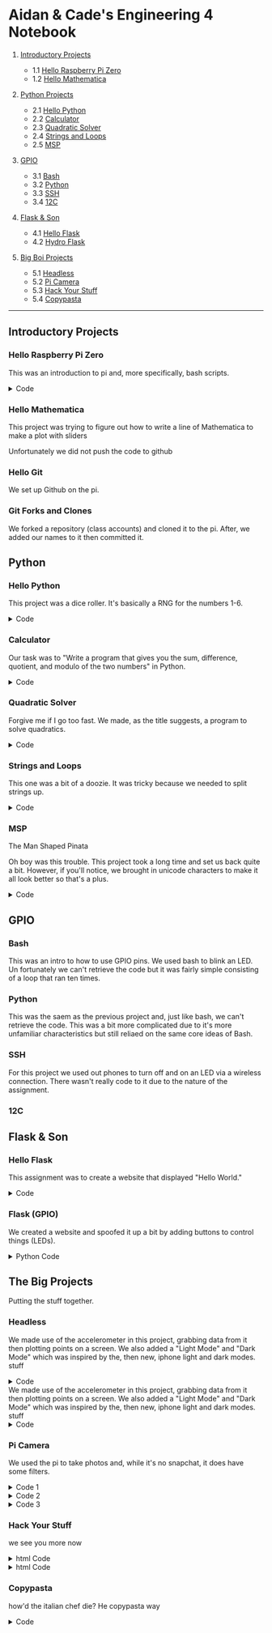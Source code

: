 # Aidan & Cade's Engineering 4 Notebook

1) [Introductory Projects](https://github.com/ADaMiller14/Engineering_4_Notebook#raspberry-pi)
    - 1.1 [Hello Raspberry Pi Zero](https://github.com/ADaMiller14/Engineering_4_Notebook#hello-raspberry-pi-zero)
    - 1.2 [Hello Mathematica](https://github.com/ADaMiller14/Engineering_4_Notebook#hello-mathematica)
  
2) [Python Projects](https://github.com/ADaMiller14/Engineering_4_Notebook#python)
    - 2.1 [Hello Python](https://github.com/ADaMiller14/Engineering_4_Notebook#hello-python)
    - 2.2 [Calculator](https://github.com/ADaMiller14/Engineering_4_Notebook#calculator)
    - 2.3 [Quadratic Solver](https://github.com/ADaMiller14/Engineering_4_Notebook#quadratic-solver)
    - 2.4 [Strings and Loops](https://github.com/ADaMiller14/Engineering_4_Notebook#strings-and-loops)
    - 2.5 [MSP](https://github.com/ADaMiller14/Engineering_4_Notebook#hangman)

3) [GPIO](https://github.com/ADaMiller14/Engineering_4_Notebook#GPIO)
    - 3.1 [Bash](https://github.com/ADaMiller14/Engineering_4_Notebook#Bash)
    - 3.2 [Python](https://github.com/ADaMiller14/Engineering_4_Notebook#Python)
    - 3.3 [SSH](https://github.com/ADaMiller14/Engineering_4_Notebook#SSH)
    - 3.4 [12C](https://github.com/ADaMiller14/Engineering_4_Notebook#12C)
  
4) [Flask & Son](https://github.com/ADaMiller14/Engineering_4_Notebook#Flask-&-Son)
    - 4.1 [Hello Flask](https://github.com/ADaMiller14/Engineering_4_Notebook#Hello-Flask)
    - 4.2 [Hydro Flask](https://github.com/ADaMiller14/Engineering_4_Notebook#Hydro-Flask)

5) [Big Boi Projects](https://github.com/ADaMiller14/Engineering_4_Notebook#Big-Boi-Projects)
    - 5.1 [Headless](https://github.com/ADaMiller14/Engineering_4_Notebook#Headless)
    - 5.2 [Pi Camera](https://github.com/ADaMiller14/Engineering_4_Notebook#Pi-Camera)
    - 5.3 [Hack Your Stuff](https://github.com/ADaMiller14/Engineering_4_Notebook#Hack-Your-Stuff)
    - 5.4 [Copypasta](https://github.com/ADaMiller14/Engineering_4_Notebook#Copypasta)
___
## Introductory Projects
### Hello Raspberry Pi Zero
This was an introduction to pi and, more specifically, bash scripts.

<details>
<summary>Code</summary>
<br>
    <pre>
#!/bin/bash
str="Hello World!" #declares the string
for i in {1..10} #run the loop 10 times
done
</pre>
</details>

### Hello Mathematica
This project was trying to figure out how to write a line of Mathematica to make a plot with sliders

Unfortunately we did not push the code to github
### Hello Git
We set up Github on the pi.
### Git Forks and Clones
We forked a repository (class accounts) and cloned it to the pi. After, we added our names to it then committed it.
## Python
### Hello Python
This project was a dice roller. It's basically a RNG for the numbers 1-6.

<details>
<summary>Code</summary>
<br>
    <pre>
# Automatic Die Roller
# Written By Aidan Miller & Cade Young

import random
from random import randint

print ("Automatic D6 Roller")
print ("Press Enter to roll, press x to exit")

x = 0

while x == 0:
    if input() == "":
        r1 = random.randint(1,6)
        print((r1))
        print("Roll again?")
    if input() == "x":
        exit()
</pre>
</details>
</details>

### Calculator
Our task was to "Write a program that gives you the sum, difference, quotient, and modulo of the two numbers" in Python.

<details>
<summary>Code</summary>
<br>
    <pre>
# By Aidan & Cade
# Calculator

import time

def doMath(n1, n2, n3):
    if n2 == "+":
        return (int(n1) + int(n3))
    if n2 == "-":
        return (int(n1) - int(n3))
    if n2 == "*":
        return (int(n1) * int(n3))
    if n2 == "/":
        return (round(int(n1) / int(n3), 2))
    if n2 == "%":
        return (int(n1) % int(n3))
    else:
        return ("Error")

#----------------------------------------

m1 = 0
m2 = 0
m3 = 0

x = 0

print("Welcome to Calculator!")
time.sleep(1)

while x == 0:
    print("Write your equation, one part at a time")
    time.sleep(1)

    print("What is the first term?")
    m1 = input()

    print("What is the operation?")
    m2 = input()

    print("What is the second term?")
    m3 = input()

    print()
    time.sleep(1)
    print((m1) + " " + (m2) + " " + (m3) + " = " + str(doMath((m1), (m2), (m3))))
    print("")

    if doMath((m1), (m2), (m3)) == "Error":
        print("Goodbye")
        exit()
</pre>
</details>

### Quadratic Solver
Forgive me if I go too fast. We made, as the title suggests, a program to solve quadratics. 
<details>
<summary>Code</summary>
<br>
    <pre>
# By Aidan & Cade
# Quadratic Solver

import time
import math

def quadDis(a, b, c):

    roots = []
    
    d = (math.pow(int(b), 2) - (4 * int(a) * int(c)))
    
    if d < 0:
        return("No real roots")

    if int(a) == 0:
        return("Undefined")

    else:
        roots.append(((-int(b) + math.sqrt( math.pow(int(b), 2) - 4 * int(a) * int(c) )) / (2 * int(a))))
        roots.append(((-int(b) - math.sqrt( math.pow(int(b), 2) - 4 * int(a) * int(c) )) / (2 * int(a))))
        return(roots)

#-------------------------------------------------------

a = 0
b = 0
c = 0

x = 0

print("Quadratic Solver")

while x == 0:
    time.sleep(.5)
    print("Enter the coefficients for ax^2 + bx + c = 0")

    print("")
    print("a = ")
    a = input()
    time.sleep(.1)

    print("")
    print("b = ")
    b = input()
    time.sleep(.1)

    print("")
    print("c = ")
    c = input()
    time.sleep(.1)

    print("")
    if a == "1":
        print("x^2 + " + (b) + "x + " + (c) + " = 0")
    else:
        print((a) + "x^2 + " + (b) + "x + " + (c) + " = 0")
        
    print("x = " + str(quadDis((a), (b), (c))))

    print("")
</pre>
</details>

### Strings and Loops
This one was a bit of a doozie. It was tricky because we needed to split strings up.
<details>
<summary>Code</summary>
<br>
    <pre>
#By Cade & Aidan
#Sentence Writer

import time

i = 0

while i == 0:

    print("Type your sentence: ")

    text = input()

    wordArray = text.split()

    numWord = len(wordArray)

    for x in range(0, numWord):
        word = wordArray[x]
        numLetter = len(word)
        for y in range (0, numLetter):
            letter = word[y]
            print(letter)
        print("-")
    print(" ")
    i = 0
</pre>
</details>

### MSP 
The Man Shaped Pinata

Oh boy was this trouble. This project took a long time and set us back quite a bit. However, if you'll notice, we brought in unicode characters to  make it all look better so that's a plus.
<details>
<summary>Code</summary>
<br>
    <pre>
#By Aidan & Cade
#Hangman

def hangmanPrint(x):
    if int(x) == 0:
        print(u"\u2501" + u"\u2501" + u"\u2511")
        print("\n" * 6)
    if int(x) == 1:
        print(u"\u2501" + u"\u2501" + u"\u2511")
        print("  " + u"\u263A")
        print("\n" * 5)
    if int(x) == 2:
        print(u"\u2501" + u"\u2501" + u"\u2511")
        print("  " + u"\u263A")
        print("  |")
        print("\n" * 4)
    if int(x) == 3:
        print(u"\u2501" + u"\u2501" + u"\u2511")
        print("  " + u"\u263A")
        print(" /|")
        print("/")
        print("\n" * 3)
    if int(x) == 4:
        print(u"\u2501" + u"\u2501" + u"\u2511")
        print("  " + u"\u263A")
        print(" /|" + "\\" + "/")
        print("/")
        print("\n" * 3)
    if int(x) == 5:
        print(u"\u2501" + u"\u2501" + u"\u2511")
        print("  " + u"\u263A")
        print(" /|" + "\\" + "/")
        print("/ |")
        print("  " + u"\u039B")
        print("\n" * 2)
    if int(x) == 6:
        print(u"\u2501" + u"\u2501" + u"\u2511")
        print("  " + u"\u263A")
        print(" /|" + "\\" + "/")
        print("/ |")
        print("  " + u"\u039B")
        print(" " + "/" + " ")
        print("")
    if int(x) == 7:
        print(u"\u2501" + u"\u2501" + u"\u2511")
        print("  " + u"\u2639")
        print(" /|" + "\\" + "/")
        print("/ |")
        print("  " + u"\u039B")
        print(" " + "/" + " " + "\\")
        print("You lose!")
    if int(x) < 0 or int(x) > 7:
        print("Error: Bad Hangman Value")

#-------------------------------------

def hangmanCheck(w, g):
    if str(g) in str(w):
        return(0)
    else:
        return("1")
    
#-------------------------------------

def hangmanWord(w, a):
    guessArray.append(a)
    val = 0
    for x in listArray:
            if x not in guessArray:
                val = val + 1
    if val == 0:            
        print(w)
        print("Letters guessed:" + str(letterArray))
        print("Player 2 wins!")
        exit()
    else:
        for x in listArray:
            if x in guessArray:
                print(x + " ", end='')
            else:
                print(u"\u203F" + " ", end='')

#--------------------------------------

cutscene = 0
word = "0"
yn = "0"
guess = "0"
man = 0
letterArray = []
guessArray = [" "]
listArray = []
val = 0

print("Welcome to Hangman!")

while cutscene == 0:
    print("Player 1, what's your word?")
    word = input()
    word.lower()
    listArray.clear()
    for y in word:
        listArray.append(y)
    print("Your word is " + word + ", right? Write Y or N.")
    yn = input()
    if yn == "Y":
        cutscene = 1
    else:
        if yn == "N":
            print("Whoops")
        else:
            print("huh?")

while cutscene == 1:
    print("\n" * 40)
    hangmanPrint(man)
    hangmanWord(word, guess)
    print()
    print("Letters guessed:" + str(letterArray))
    if man == 7:
        print("Player 1 wins!")
        print("The word was " + word + "!")
        exit()
    if man < 7:
         print("Player 2, guess a letter")
    guess = input().lower()
    letterArray.append(str(guess))
    letterArray.sort()
    if hangmanCheck(word, guess) == "1":
        if man < 7:
            man = man + 1
            
</pre>
</details>

## GPIO 
### Bash
This was an intro to how to use GPIO pins. We used bash to blink an LED. Un fortunately we can't retrieve the code but it was fairly simple consisting of a loop that ran ten times.

### Python
This was the saem as the previous project and, just like bash, we can't retrieve the code. This was a bit more complicated due to it's more unfamiliar characteristics but still reliaed on the same core ideas of Bash.

### SSH
For this project we used out phones to turn off and on an LED via a wireless connection. There wasn't really code to it due to the nature of the assignment.

### 12C


## Flask & Son
### Hello Flask
This assignment was to create a website that displayed "Hello World."
<details>
<summary>Code</summary>
<br>
    <pre>

    from flask import Flask

    app = Flask(__name__)

    @app.route("/")
    def hello_world():
	    return "hello world!"

    if __name__ == "__main__":
	    app.run(host="0.0.0.0", port=80)
</pre>
</details>
</details>

### Flask (GPIO)
We created a website and spoofed it up a bit by adding buttons to control things (LEDs).

<details>
<summary>Python Code</summary>
<br>
    <pre>

    from flask import Flask, render_template, request
    import RPi.GPIO as GPIO
    import time

    GPIO.setwarnings(False)
    GPIO.setmode(GPIO.BCM)
    GPIO.setup(17,GPIO.OUT)

    app = Flask(__name__)

    togglea = True

    @app.route("/", methods=["GET","POST"])
    def index():
    	global togglea
    	no1 = "ERROR"
    	y = "#000000"
    	while True:
    		if request.method == "POST":
    			msg = request.form.get("submitBtn")
    			if msg == "GO":
    				if togglea == True:
	    				togglea = False
    				else:
		    			togglea = True
		    else:
		    	GPIO.output(17,GPIO.LOW)
    			msg = "No click yet."

	    	if togglea == True:
		    	GPIO.output(17,GPIO.LOW)
	    		no1 = "Stealth Mode: ON"
		    	y = "#000000"
		    else:
		    	if togglea == False:
			    	GPIO.output(17,GPIO.HIGH)
				    no1 = "Stealth Mode: OFF"
				    y = "#FF0000"
				    time.sleep(.5)
				    GPIO.output(17,GPIO.LOW)
				    no1 = "Stealth Mode: ON"
				    y = "#000000"
				    togglea = True
		    return render_template("annoy.html", no1=no1, y=y)
    if __name__ == "__main__":
    	app.run(host="0.0.0.0", port=80)

</pre>
</details>
</details>

## The Big Projects
Putting the stuff together.
### Headless 
We made use of the accelerometer in this project, grabbing data from it then plotting points on a screen. We also added a "Light Mode" and "Dark Mode" which was inspired by the, then new, iphone light and dark modes.
stuff
<details>
<summary>Code</summary>
<br>
    <pre>
    
    import time

    import Adafruit_LSM303
    import math

    lsm303 = Adafruit_LSM303.LSM303()

    #lsm303 = Adafruit_LSM303.LSM303(busum=2)

    import Adafruit_GPIO.SPI as SPI
    import Adafruit_SSD1306

    from PIL import Image
    from PIL import ImageDraw
    from PIL import ImageFont

    RST = 24

    DC = 23
    SPI_PORT = 0
    SPI_DEVICE = 0

    disp = Adafruit_SSD1306.SSD1306_128_64(rst=RST, i2c_address=0x3d)

    disp.begin()

    disp.clear()
    disp.display()

    scrnwidth = disp.width
    scrnheight = disp.height
    image = Image.new('1', (scrnwidth, scrnheight))
    image2 = Image.new('1', (scrnwidth, scrnheight))

    draw = ImageDraw.Draw(image)
    draw2 = ImageDraw.Draw(image2)

    padding = 2
    shape_width = 20
    top = padding
    bottom = scrnheight-padding

    font = ImageFont.load_default()

    Dark_Mode = True
    bgcol = 0
    txtcol = 255

    if Dark_Mode == False:
        bgcol = 0
        txtcol = 255
    else:
        bgcol = 255
        txtcol = 0

    points = [0,0]
    a = 1
    x = 0
    y = 0
    l = 0
    X = 0
    z = 1
    while True:
        draw.rectangle((0,0,scrnwidth,scrnheight), outline= int(bgcol), fill= int(bgcol))
    
        # Read the X, Y, Z axis acceleration values and print them.
        accel, mag = lsm303.read()
       # Grab the X, Y, Z components from the reading and print them out.
        accel_x, accel_y, accel_z = accel
        mag_x, mag_y, mag_z = mag

       z = int(accel_z) * (9.81/1024)

       z = round(z, 3)

       z = z * 2

        points.insert(0, z)

        l = len(points)
        if l == 56:
            points.pop(55)
    
        # Write the text.
       draw2.text((80, 0), 'a (m/s' + u"\u00B2" + ')', font=font, fill= int(txtcol))
        w = image2.rotate(90, expand=1)
        image.paste(w)
        draw.text((50, 54), 't (s)',  font=font, fill= int(txtcol))
    
        for v in points:
            y = 49 - int(v)
            X = x + 14
            draw.point((X, y), fill= (txtcol))
            x = x + 2
            #disp.image(image)
            #disp.display()

        draw.line((13,0,13,49), fill= int(txtcol))
        draw.line((14,49,127,49), fill= int(txtcol))

        # Display image.
       disp.image(image)
       disp.display()

        x = 0
</pre>
</details>
</details>We made use of the accelerometer in this project, grabbing data from it then plotting points on a screen. We also added a "Light Mode" and "Dark Mode" which was inspired by the, then new, iphone light and dark modes.
stuff
<details>
<summary>Code</summary>
<br>
    <pre>
    
    import time

    import Adafruit_LSM303
    import math

    lsm303 = Adafruit_LSM303.LSM303()

    #lsm303 = Adafruit_LSM303.LSM303(busum=2)

    import Adafruit_GPIO.SPI as SPI
    import Adafruit_SSD1306

    from PIL import Image
    from PIL import ImageDraw
    from PIL import ImageFont

    RST = 24

    DC = 23
    SPI_PORT = 0
    SPI_DEVICE = 0

    disp = Adafruit_SSD1306.SSD1306_128_64(rst=RST, i2c_address=0x3d)

    disp.begin()

    disp.clear()
    disp.display()

    scrnwidth = disp.width
    scrnheight = disp.height
    image = Image.new('1', (scrnwidth, scrnheight))
    image2 = Image.new('1', (scrnwidth, scrnheight))

    draw = ImageDraw.Draw(image)
    draw2 = ImageDraw.Draw(image2)

    padding = 2
    shape_width = 20
    top = padding
    bottom = scrnheight-padding

    font = ImageFont.load_default()

    Dark_Mode = True
    bgcol = 0
    txtcol = 255

    if Dark_Mode == False:
        bgcol = 0
        txtcol = 255
    else:
        bgcol = 255
        txtcol = 0

    points = [0,0]
    a = 1
    x = 0
    y = 0
    l = 0
    X = 0
    z = 1
    while True:
        draw.rectangle((0,0,scrnwidth,scrnheight), outline= int(bgcol), fill= int(bgcol))
    
        # Read the X, Y, Z axis acceleration values and print them.
        accel, mag = lsm303.read()
       # Grab the X, Y, Z components from the reading and print them out.
        accel_x, accel_y, accel_z = accel
        mag_x, mag_y, mag_z = mag

       z = int(accel_z) * (9.81/1024)

       z = round(z, 3)

       z = z * 2

        points.insert(0, z)

        l = len(points)
        if l == 56:
            points.pop(55)
    
        # Write the text.
       draw2.text((80, 0), 'a (m/s' + u"\u00B2" + ')', font=font, fill= int(txtcol))
        w = image2.rotate(90, expand=1)
        image.paste(w)
        draw.text((50, 54), 't (s)',  font=font, fill= int(txtcol))
    
        for v in points:
            y = 49 - int(v)
            X = x + 14
            draw.point((X, y), fill= (txtcol))
            x = x + 2
            #disp.image(image)
            #disp.display()

        draw.line((13,0,13,49), fill= int(txtcol))
        draw.line((14,49,127,49), fill= int(txtcol))

        # Display image.
       disp.image(image)
       disp.display()

        x = 0
</pre>
</details>
</details>

### Pi Camera 
We used the pi to take photos and, while it's no snapchat, it does have some filters. 
<details>
<summary>Code 1</summary>
<br>
    <pre>
   
    from picamera import PiCamera
    from time import sleep

    myCamera = PiCamera()

    myCamera.start_preview()
    sleep(5)
    myCamera.stop_preview()
</pre>
</details>
</details>

<details>
<summary>Code 2</summary>
<br>
    <pre>

    from picamera import PiCamera
    from time import sleep

    myCamera = PiCamera()

    x = -5
    myCamera.start_preview()
    for effect in myCamera.IMAGE_EFFECTS:
       myCamera.image_effect = effect
       myCamera.annotate_text = "Effect = %s" % effect
        sleep(5)
        if x < 5 and x > 0:
            myCamera.capture('/home/pi/Desktop/image%s.jpg' % x)
        if x < 6:
            x = x + 1
    myCamera.stop_preview()
</pre>
</details>
</details>

<details>
<summary>Code 3</summary>
<br>
    <pre>

    from picamera import PiCamera
    from time import sleep

    myCamera = PiCamera()

    myCamera.start_preview()
    myCamera.start_recording('/home/pi/Desktop/myvid.h264')
    sleep(10)
    myCamera.stop_recording()
    myCamera.stop_preview()
</pre>
</details>
</details>

### Hack Your Stuff 
we see you more now
<details>
<summary>html Code</summary>
<br>
    <pre>
	<!doctype html>
	<html>
	<head>
	<title>Annoy-a-Teacher 2000</title>
	<style>
	.button {
	   background-color: {{y}};
	   border: 2px solid #44BB44;
	   color: #44BB44;
	}
	</style>
	</head>
	<body>
	<h>{{msg}}</h>
	<form method="POST">
	<button type="submit" name="submitBtn" value="GO" class="button">{{no1}}</button>
	</form>
	</body>
	</html>

</pre>
</details>
</details>

<details>
<summary>html Code</summary>
<br>
    <pre>
	from flask import Flask, render_template, request
import RPi.GPIO as GPIO
import time

GPIO.setwarnings(False)
GPIO.setmode(GPIO.BCM)
GPIO.setup(17,GPIO.OUT)

app = Flask(__name__)

togglea = True

@app.route("/", methods=["GET","POST"])
def index():
	global togglea
	no1 = "ERROR"
	y = "#000000"
	while True:
		if request.method == "POST":
			msg = request.form.get("submitBtn")
			if msg == "GO":
				if togglea == True:
					togglea = False
				else:
					togglea = True
		else:
			GPIO.output(17,GPIO.LOW)
			msg = "No click yet."

		if togglea == True:
			GPIO.output(17,GPIO.LOW)
			no1 = "Stealth Mode: ON"
			y = "#000000"
		else:
			if togglea == False:
				GPIO.output(17,GPIO.HIGH)
				no1 = "Stealth Mode: OFF"
				y = "#FF0000"
				time.sleep(.5)
				GPIO.output(17,GPIO.LOW)
				no1 = "Stealth Mode: ON"
				y = "#000000"
				togglea = True
		return render_template("annoy.html", no1=no1, y=y)
	if __name__ == "__main__":
		app.run(host="0.0.0.0", port=80)

</pre>
</details>
</details>

### Copypasta 
how'd the italian chef die? He copypasta way
<details>
<summary>Code</summary>
<br>
    <pre>

</pre>
</details>
</details>
